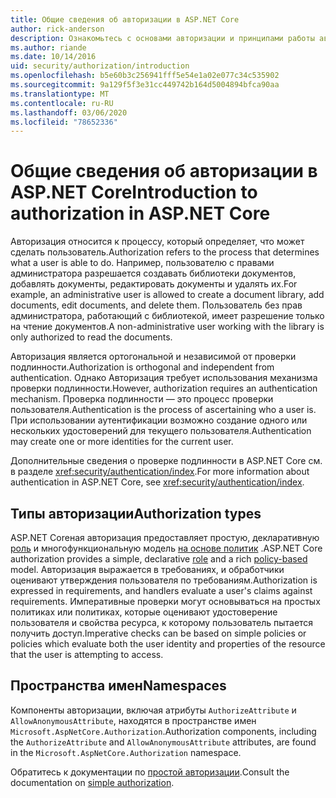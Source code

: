 ```yaml
---
title: Общие сведения об авторизации в ASP.NET Core
author: rick-anderson
description: Ознакомьтесь с основами авторизации и принципами работы авторизации в ASP.NET Core приложениях.
ms.author: riande
ms.date: 10/14/2016
uid: security/authorization/introduction
ms.openlocfilehash: b5e60b3c256941fff5e54e1a02e077c34c535902
ms.sourcegitcommit: 9a129f5f3e31cc449742b164d5004894bfca90aa
ms.translationtype: MT
ms.contentlocale: ru-RU
ms.lasthandoff: 03/06/2020
ms.locfileid: "78652336"
---
```

# <a name="introduction-to-authorization-in-aspnet-core"></a><span data-ttu-id="625ef-103">Общие сведения об авторизации в ASP.NET Core</span><span class="sxs-lookup"><span data-stu-id="625ef-103">Introduction to authorization in ASP.NET Core</span></span>

<a name="security-authorization-introduction"></a>

<span data-ttu-id="625ef-104">Авторизация относится к процессу, который определяет, что может сделать пользователь.</span><span class="sxs-lookup"><span data-stu-id="625ef-104">Authorization refers to the process that determines what a user is able to do.</span></span> <span data-ttu-id="625ef-105">Например, пользователю с правами администратора разрешается создавать библиотеки документов, добавлять документы, редактировать документы и удалять их.</span><span class="sxs-lookup"><span data-stu-id="625ef-105">For example, an administrative user is allowed to create a document library, add documents, edit documents, and delete them.</span></span> <span data-ttu-id="625ef-106">Пользователь без прав администратора, работающий с библиотекой, имеет разрешение только на чтение документов.</span><span class="sxs-lookup"><span data-stu-id="625ef-106">A non-administrative user working with the library is only authorized to read the documents.</span></span>

<span data-ttu-id="625ef-107">Авторизация является ортогональной и независимой от проверки подлинности.</span><span class="sxs-lookup"><span data-stu-id="625ef-107">Authorization is orthogonal and independent from authentication.</span></span> <span data-ttu-id="625ef-108">Однако Авторизация требует использования механизма проверки подлинности.</span><span class="sxs-lookup"><span data-stu-id="625ef-108">However, authorization requires an authentication mechanism.</span></span> <span data-ttu-id="625ef-109">Проверка подлинности — это процесс проверки пользователя.</span><span class="sxs-lookup"><span data-stu-id="625ef-109">Authentication is the process of ascertaining who a user is.</span></span> <span data-ttu-id="625ef-110">При использовании аутентификации возможно создание одного или нескольких удостоверений для текущего пользователя.</span><span class="sxs-lookup"><span data-stu-id="625ef-110">Authentication may create one or more identities for the current user.</span></span>

<span data-ttu-id="625ef-111">Дополнительные сведения о проверке подлинности в ASP.NET Core см. в разделе <xref:security/authentication/index>.</span><span class="sxs-lookup"><span data-stu-id="625ef-111">For more information about authentication in ASP.NET Core, see <xref:security/authentication/index>.</span></span>

## <a name="authorization-types"></a><span data-ttu-id="625ef-112">Типы авторизации</span><span class="sxs-lookup"><span data-stu-id="625ef-112">Authorization types</span></span>

<span data-ttu-id="625ef-113">ASP.NET Coreная авторизация предоставляет простую, декларативную [роль](xref:security/authorization/roles) и многофункциональную модель [на основе политик](xref:security/authorization/policies) .</span><span class="sxs-lookup"><span data-stu-id="625ef-113">ASP.NET Core authorization provides a simple, declarative [role](xref:security/authorization/roles) and a rich [policy-based](xref:security/authorization/policies) model.</span></span> <span data-ttu-id="625ef-114">Авторизация выражается в требованиях, и обработчики оценивают утверждения пользователя по требованиям.</span><span class="sxs-lookup"><span data-stu-id="625ef-114">Authorization is expressed in requirements, and handlers evaluate a user's claims against requirements.</span></span> <span data-ttu-id="625ef-115">Императивные проверки могут основываться на простых политиках или политиках, которые оценивают удостоверение пользователя и свойства ресурса, к которому пользователь пытается получить доступ.</span><span class="sxs-lookup"><span data-stu-id="625ef-115">Imperative checks can be based on simple policies or policies which evaluate both the user identity and properties of the resource that the user is attempting to access.</span></span>

## <a name="namespaces"></a><span data-ttu-id="625ef-116">Пространства имен</span><span class="sxs-lookup"><span data-stu-id="625ef-116">Namespaces</span></span>

<span data-ttu-id="625ef-117">Компоненты авторизации, включая атрибуты `AuthorizeAttribute` и `AllowAnonymousAttribute`, находятся в пространстве имен `Microsoft.AspNetCore.Authorization`.</span><span class="sxs-lookup"><span data-stu-id="625ef-117">Authorization components, including the `AuthorizeAttribute` and `AllowAnonymousAttribute` attributes, are found in the `Microsoft.AspNetCore.Authorization` namespace.</span></span>

<span data-ttu-id="625ef-118">Обратитесь к документации по [простой авторизации](xref:security/authorization/simple).</span><span class="sxs-lookup"><span data-stu-id="625ef-118">Consult the documentation on [simple authorization](xref:security/authorization/simple).</span></span>
